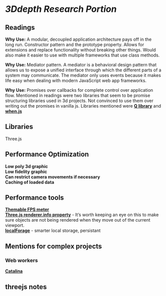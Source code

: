 # _3Ddepth Research Portion_

## **Readings**

**Why Use:** A modular, decoupled application architecture pays off in the long run. Constructor pattern and the prototype property. Allows for extensions and replace functionality without breaking other things. Would also make it easier to use with multiple frameworks that use class methods.

**Why Use:** Mediator pattern. A mediator is a behavioral design pattern that allows us to expose a unified interface through which the different parts of a system may communicate. The mediator only uses events because it makes life easy when dealing with modern JavaScript web app frameworks.

**Why Use:** Promises over callbacks for complete control over application flow. Mentioned in readings were two libraries that seem to be promise structuring libraries used in 3d projects. Not convinced to use them over writing out the promises in vanilla js. Libraries mentioned were [**Q library**](https://github.com/kriskowal/q) and [**when.js**](https://github.com/cujojs/when)

## **Libraries**

Three.js

## **Performance Optimization**

**Low poly 3d graphic**\
**Low fidelity graphic**\
**Can restrict camera movements if necessary**\
**Caching of loaded data**

## **Performance tools**

[**Themable FPS meter**](https://darsa.in/fpsmeter/)\
[**Three.js renderer.info property**](https://github.com/mrdoob/three.js/blob/master/src/renderers/WebGLRenderer.js#L82) - It’s worth keeping an eye on this to make sure objects are not being rendered when they move out of the current viewport.\
[**localForage**](https://hacks.mozilla.org/2014/02/localforage-offline-storage-improved/) - smarter local storage, persistant

## **Mentions for complex projects**

### **Web workers**

[**Catalina**](http://catilinejs.com/)

## threejs notes

